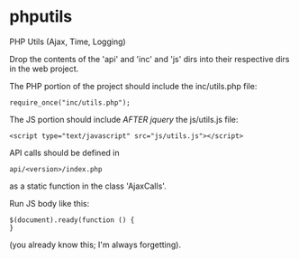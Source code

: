 # phputils
PHP Utils (Ajax, Time, Logging)

Drop the contents of the 'api' and 'inc' and 'js' dirs into their respective dirs in the
web project.

The PHP portion of the project should include the inc/utils.php file:

	require_once("inc/utils.php");

The JS portion should include *AFTER jquery* the js/utils.js file:

	<script type="text/javascript" src="js/utils.js"></script>

API calls should be defined in

	api/<version>/index.php

as a static function in the class 'AjaxCalls'.

Run JS body like this:

    $(document).ready(function () {
    }

(you already know this; I'm always forgetting).
